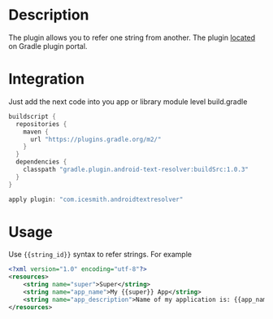 # Description
The plugin allows you to refer one string from another. The plugin [located](https://plugins.gradle.org/plugin/com.icesmith.androidtextresolver) on Gradle plugin portal.
# Integration
Just add the next code into you app or library module level build.gradle
```gradle
buildscript {
  repositories {
    maven {
      url "https://plugins.gradle.org/m2/"
    }
  }
  dependencies {
    classpath "gradle.plugin.android-text-resolver:buildSrc:1.0.3"
  }
}

apply plugin: "com.icesmith.androidtextresolver"
```
# Usage
Use `{{string_id}}` syntax to refer strings. For example
```xml
<?xml version="1.0" encoding="utf-8"?>
<resources>
    <string name="super">Super</string>
    <string name="app_name">My {{super}} App</string>
    <string name="app_description">Name of my application is: {{app_name}}</string>
</resources>
```